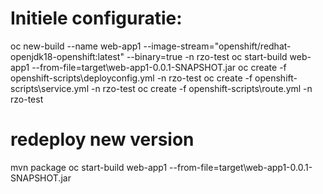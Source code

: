 # Initiele configuratie:
oc new-build --name web-app1 --image-stream="openshift/redhat-openjdk18-openshift:latest" --binary=true -n rzo-test 
oc start-build web-app1 --from-file=target\web-app1-0.0.1-SNAPSHOT.jar
oc create -f openshift-scripts\deployconfig.yml -n rzo-test
oc create -f openshift-scripts\service.yml -n rzo-test
oc create -f openshift-scripts\route.yml -n rzo-test

# redeploy new version
mvn package
oc start-build web-app1 --from-file=target\web-app1-0.0.1-SNAPSHOT.jar
